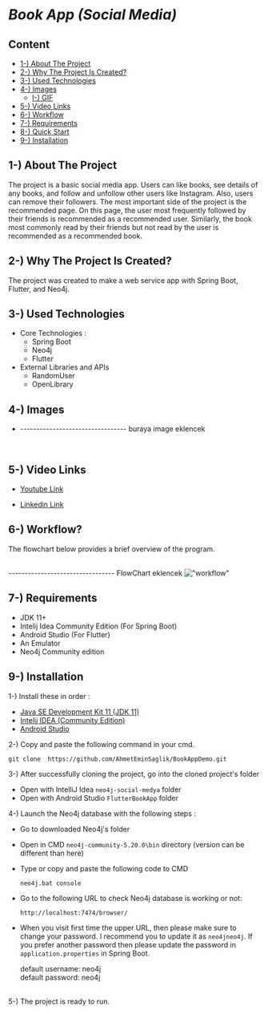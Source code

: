 <h1><i>Book App (Social Media) </i> </h1>


<h2>Content</h2>
<ul>
        <li><a href="#about-project">1-) About The Project</a></li>
        <li><a href="#why-project-created">2-) Why The Project Is Created?</a></li>
        <li><a href="#used-technologies">3-) Used Technologies </a></li>
        <li><a href="#images">4-) Images </a>
                <ul> 
                        <li><a href="#gif">I-) GIF</a></li>
                </ul>
        </li>
        <li><a href="#video-links">5-) Video Links</a></li>
        <li><a href="#workflow">6-) Workflow</a></li>
        <li><a href="#requirement">7-) Requirements</a></li>
        <li><a href="#quick-start">8-) Quick Start</a></li>
        <li><a href="#installation">9-) Installation</a></li>
        
</ul>

<h2 id="about-project">1-) About The Project</h2>
The project is a basic social media app. Users can like books, see details of any books, and follow and unfollow other users like Instagram. Also, users can remove their followers. The most important side of the project is the recommended page. On this page, the user most frequently followed by their friends is recommended as a recommended user. Similarly, the book most commonly read by their friends but not read by the user is recommended as a recommended book.
<br>

<h2 id="why-project-created">2-) Why The Project Is Created?</h2>
The project was created to make a web service app with Spring Boot, Flutter, and Neo4j.

<h2 id="used-technologies">3-) Used Technologies</h2>

* Core Technologies :
  * Spring Boot
  * Neo4j
  * Flutter
* External Libraries and APIs
  * RandomUser
  * OpenLibrary

<h2 id="images">4-) Images </h2>

<ul> 
        <li>
--------------------------------- buraya image eklencek          
       </li>
        
</ul>
<!-- -> <h2 id="gif">GIF</h2>
!["PathFinderGif"](image/PathFinderGif.gif)->
<!-- <img src="image/ss-cmd.png" alt="Resim 1" width="50%"><img src="image/ss-netbeans.png" alt="Resim 2" width="50%">-->

<!-- <h2 id="netbeans-output"> Netbeans Output</h2>

!["PathFinderGif"](image/ss-netbeans.png)

<h2 id="windows-cmd-output"> Windows Cmd Output </h2>

!["PathFinderGif"](image/ss-cmd.png)
-->



<br>
<h2 id="video-links">5-) Video Links</h2>

* <a href="https://www.youtube.com/watch?v=qRQQ2kkqFew"> Youtube Link </a>

* <a href="https://www.linkedin.com/posts/ahmeteminsaglik_java-springboot-flutter-activity-7183031906781843456-NNvl?utm_source=share&utm_medium=member_desktop"> Linkedin Link </a>


<h2 id="workflow">6-) Workflow?</h2>
The flowchart below provides a brief overview of the program.
<br><br>

 --------------------------------- FlowChart eklencek !["workflow"](image/FlowChart.png)


<h2 id="requirement">7-) Requirements</h2>

* JDK 11+
* Intelij Idea Community Edition (For Spring Boot)
* Android Studio  (For Flutter)
* An Emulator
* Neo4j Community edition 

<h2 id="installation">9-) Installation </h2>

1-) Install these in order :
<br>
* <a href="https://www.oracle.com/tr/java/technologies/javase/jdk11-archive-downloads.html#license-lightbox">Java SE Development Kit 11 (JDK 11)</a>
* <a href="https://www.jetbrains.com/idea/download/?section=windows"> Intelij IDEA (Community Edition) </a></li>
* <a href="https://developer.android.com/studio?hl=tr"> Android Studio  </a></li>

2-) Copy and paste the following command in your cmd. 
```
git clone  https://github.com/AhmetEminSaglik/BookAppDemo.git
```
3-) After successfully cloning the project, go into the cloned project's folder
* Open with IntelliJ Idea  ```neo4j-social-medya``` folder
* Open with Android Studio ```FlutterBookApp``` folder

4-) Launch the Neo4j database with the following steps :
<br>
  * Go to downloaded Neo4j's folder 
  * Open in CMD  ```neo4j-community-5.20.0\bin``` directory (version can be different than here)
  * Type or copy and paste the following  code to CMD
    
    ```
    neo4j.bat console
    ```
  * Go to the following URL to check Neo4j database is working or not: 
    
     ```
    http://localhost:7474/browser/
     ```
  * When you visit first time the upper URL, then please make sure to change your password. I recommend you to update it as  ```neo4jneo4j```. If you prefer another password then please update the password in ```application.properties``` in Spring Boot.

    default username: neo4j
    <br>
    default password: neo4j
    <br><br>
    
5-) The project is ready to run.
